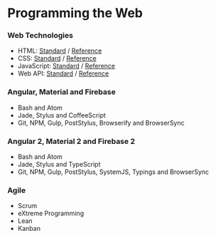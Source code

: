# Programming the Web

### Web Technologies
* HTML: [Standard](https://www.w3.org/TR/html51/) / [Reference](https://developer.mozilla.org/en-US/docs/Web/HTML/Reference)
* CSS: [Standard](https://www.w3.org/Style/CSS/current-work) / [Reference](https://developer.mozilla.org/en-US/docs/Web/CSS/Reference)
* JavaScript: [Standard](http://www.ecma-international.org/ecma-262/6.0/) / [Reference](https://developer.mozilla.org/en-US/docs/Web/JavaScript/Reference)
* Web API: [Standard](https://www.w3.org/TR/#tr_Javascript_APIs) / [Reference](https://github.com/Shyam-Chen/Web-Cheat-Sheet/blob/master/Web-API-Reference.md)

### Angular, Material and Firebase
* Bash and Atom
* Jade, Stylus and CoffeeScript
* Git, NPM, Gulp, PostStylus, Browserify and BrowserSync

### Angular 2, Material 2 and Firebase 2
* Bash and Atom
* Jade, Stylus and TypeScript
* Git, NPM, Gulp, PostStylus, SystemJS, Typings and BrowserSync

### Agile
* Scrum
* eXtreme Programming
* Lean
* Kanban
